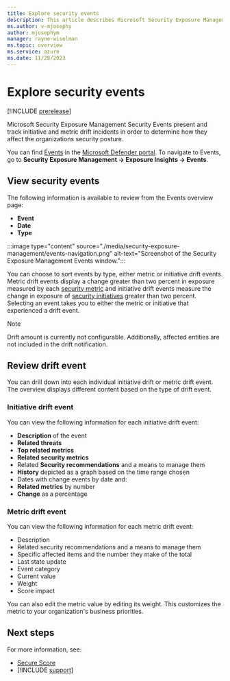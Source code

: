 ```yaml
---
title: Explore security events
description: This article describes Microsoft Security Exposure Management events and how it works.
ms.author: v-mjosephy
author: mjosephym
manager: rayne-wiselman
ms.topic: overview
ms.service: azure
ms.date: 11/28/2023
---
```


# Explore security events

[!INCLUDE [prerelease](../includes//prerelease.md)]
<!--Event types including the logic for each type -->
Microsoft Security Exposure Management Security Events present and track initiative and metric drift incidents in order to determine how they affect the organizations security posture.
<!--The Microsoft Security Exposure Management Security Events provides information about any posture management changes detected, enabling customers to make adjustments to maintain a robust security posture. It measures the drift, or worsening in the metric status. In particular, Security Events handles *Initiative Drift Events* and *Metric Drift Events*.

- *Metric drift events* notify customers when there's a new exposure measured by the security metrics. They're evaluated based on the impact on the score and its weight. If there's a decrease of at least 2% since yesterday of at least 2%, meaning exposure grew by 2%, the change is considered a drift event.
- *Initiative drift events* notify customers when security initiatives decrease. We assess *Initiative drift events* based on how it impacts the score. If there's a decrease of at least 2% since yesterday, the change is classified as a drift event.-->

You can find [Events](https://security.microsoft.com/exposure-events) in the [Microsoft Defender portal](https://security.microsoft.com). To navigate to Events, go to **Security Exposure Management -> Exposure Insights -> Events**.

## View security events

<!--The Exposure Overview page shows the last five events in chronological order. Select the **View all events** button to view a complete list of all events occurring in your organization over the past 90 days.-->
The following information is available to review from the Events overview page:

- **Event**
- **Date**
- **Type**

:::image type="content" source="./media/security-exposure-management/events-navigation.png" alt-text="Screenshot of the Security Exposure Management Events window.":::
<!--should this be rearranged so first access events then talk about drift events and then the details?-->

You can choose to sort events by type, either metric or initiative drift events. Metric drift events display a change greater than two percent in exposure measured by each [security metric](security-metrics.md) and initiative drift events measure the change in exposure of [security initiatives](initiatives.md) greater than two percent. Selecting an event takes you to either the metric or initiative that experienced a drift event.

> [!NOTE]
> Drift amount is currently not configurable. Additionally, affected entities are not included in the drift notification.

## Review drift event

You can drill down into each individual initiative drift or metric drift event. The overview displays different content based on the type of drift event.

### Initiative drift event

You can view the following information for each initiative drift event:

- **Description** of the event
- **Related threats**
- **Top related metrics**
- **Related security metrics**
- Related **Security recommendations** and a means to manage them
- **History** depicted as a graph based on the time range chosen
- Dates with change events by date and:
 - **Related metrics** by number
 - **Change** as a percentage

### Metric drift event

You can view the following information for each metric drift event:

- Description
- Related security recommendations and a means to manage them
- Specific affected items and the number they make of the total
- Last state update
- Event category
- Current value
- Weight
- Score impact

You can also edit the metric value by editing its weight. This customizes the metric to your organization's business priorities.

## Next steps

For more information, see:

- [Secure Score](secure-score.md)
- [!INCLUDE [support](../includes//support.md)]
